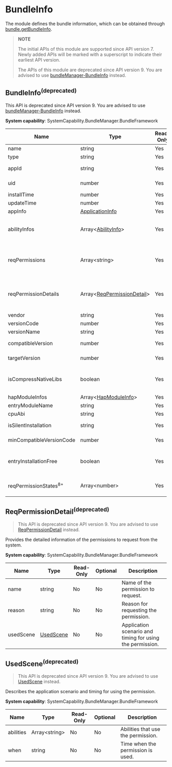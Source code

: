 # BundleInfo

The module defines the bundle information, which can be obtained through [bundle.getBundleInfo](js-apis-Bundle.md#bundlegetbundleinfodeprecated).

> **NOTE**
> 
> The initial APIs of this module are supported since API version 7. Newly added APIs will be marked with a superscript to indicate their earliest API version.
> 
> The APIs of this module are deprecated since API version 9. You are advised to use [bundleManager-BundleInfo](js-apis-bundleManager-bundleInfo.md) instead.

## BundleInfo<sup>(deprecated)<sup>

This API is deprecated since API version 9. You are advised to use [bundleManager-BundleInfo](js-apis-bundleManager-bundleInfo.md#bundleinfo-1) instead.

**System capability**: SystemCapability.BundleManager.BundleFramework

| Name                            | Type                                                        | Read-Only| Optional| Description                                                        |
| -------------------------------- | ------------------------------------------------------------ | ---- | ---- | ------------------------------------------------------------ |
| name                             | string                                                       | Yes  | No  | Bundle name.                                              |
| type                             | string                                                       | Yes  | No  | Bundle type.                                                |
| appId                            | string                                                       | Yes  | No  | ID of the application to which the bundle belongs.                                      |
| uid                              | number                                                       | Yes  | No  | UID of the application to which the bundle belongs.                                     |
| installTime                      | number                                                       | Yes  | No  | Time when the HAP file was installed.                                               |
| updateTime                       | number                                                       | Yes  | No  | Time when the HAP file was updated.                                               |
| appInfo                          | [ApplicationInfo](js-apis-bundle-ApplicationInfo.md)         | Yes  | No  | Application configuration information.                                        |
| abilityInfos                     | Array\<[AbilityInfo](js-apis-bundle-AbilityInfo.md)>         | Yes  | No  | Ability configuration information.<br>The value is obtained by passing in GET_BUNDLE_WITH_ABILITIES to [bundle.getBundleInfo](js-apis-Bundle.md#bundlegetbundleinfodeprecated).|
| reqPermissions                   | Array\<string>                                               | Yes  | No  | Permissions to request from the system for running the application.<br>The value is obtained by passing in GET_BUNDLE_WITH_REQUESTED_PERMISSION to [bundle.getBundleInfo](js-apis-Bundle.md#bundlegetbundleinfodeprecated).|
| reqPermissionDetails             | Array\<[ReqPermissionDetail](#reqpermissiondetaildeprecated)> | Yes  | No  | Detailed information of the permissions to request from the system.<br>The value is obtained by passing in GET_BUNDLE_WITH_REQUESTED_PERMISSION to [bundle.getBundleInfo](js-apis-Bundle.md#bundlegetbundleinfodeprecated).|
| vendor                           | string                                                       | Yes  | No  | Vendor of the bundle.                                            |
| versionCode                      | number                                                       | Yes  | No  | Version number of the bundle.                                            |
| versionName                      | string                                                       | Yes  | No  | Version description of the bundle.                                  |
| compatibleVersion                | number                                                       | Yes  | No  | Earliest SDK version required for running the bundle.                           |
| targetVersion                    | number                                                       | Yes  | No  | Latest SDK version required for running the bundle.                             |
| isCompressNativeLibs             | boolean                                                      | Yes  | No  | Whether the native libraries in the bundle are compressed. The value **true** means that the native libraries are compressed, and **false** means the opposite.                      |
| hapModuleInfos                   | Array\<[HapModuleInfo](js-apis-bundle-HapModuleInfo.md)>     | Yes  | No  | Module configuration information.                                            |
| entryModuleName                  | string                                                       | Yes  | No  | Name of the entry module.                                           |
| cpuAbi                           | string                                                       | Yes  | No  | CPU and ABI information of the bundle.                                        |
| isSilentInstallation             | string                                                       | Yes  | No  | Whether the application can be installed in silent mode.                                          |
| minCompatibleVersionCode         | number                                                       | Yes  | No  | Earliest version compatible with the bundle in the distributed scenario.                        |
| entryInstallationFree            | boolean                                                      | Yes  | No  | Whether installation-free is supported for the entry module. The value **true** means that installation-free is supported, and **false** means the opposite.                                       |
| reqPermissionStates<sup>8+</sup> | Array\<number>                                               | Yes  | No  | Permission grant state. The value **0** means that the request is successful, and **-1** means the opposite.         |



## ReqPermissionDetail<sup>(deprecated)<sup>

> This API is deprecated since API version 9. You are advised to use [ReqPermissionDetail](js-apis-bundleManager-bundleInfo.md) instead.

Provides the detailed information of the permissions to request from the system.

**System capability**: SystemCapability.BundleManager.BundleFramework

| Name                 | Type                   | Read-Only| Optional| Description                  |
| --------------------- | ----------------------- | ---- | ---- | ---------------------- |
| name                  | string                  | No  | No  | Name of the permission to request.  |
| reason                | string                  | No  | No  | Reason for requesting the permission.  |
| usedScene             | [UsedScene](#usedscenedeprecated) | No  | No  | Application scenario and timing for using the permission.|



## UsedScene<sup>(deprecated)<sup>

> This API is deprecated since API version 9. You are advised to use [UsedScene](js-apis-bundleManager-bundleInfo.md#usedscene) instead.

Describes the application scenario and timing for using the permission.

**System capability**: SystemCapability.BundleManager.BundleFramework

| Name     | Type          | Read-Only| Optional| Description                       |
| --------- | -------------- | ---- | ---- | --------------------------- |
| abilities | Array\<string> | No  | No  | Abilities that use the permission.|
| when      | string         | No  | No  | Time when the permission is used.         |
